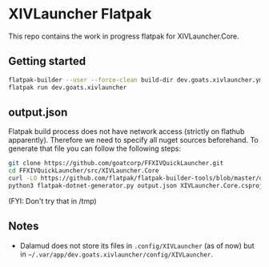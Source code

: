 # XIVLauncher Flatpak

This repo contains the work in progress flatpak for XIVLauncher.Core.

## Getting started
```bash
flatpak-builder --user --force-clean build-dir dev.goats.xivlauncher.yml --install
flatpak run dev.goats.xivlauncher
```

## output.json
Flatpak build process does not have network access (strictly on flathub apparently). Therefore we need to specify all nuget sources beforehand. To generate that file you can follow the following steps:
```bash
git clone https://github.com/goatcorp/FFXIVQuickLauncher.git
cd FFXIVQuickLauncher/src/XIVLauncher.Core
curl -LO https://github.com/flatpak/flatpak-builder-tools/blob/master/dotnet/flatpak-dotnet-generator.py
python3 flatpak-dotnet-generator.py output.json XIVLauncher.Core.csproj
```

(FYI: Don't try that in /tmp)

## Notes
* Dalamud does not store its files in `.config/XIVLauncher` (as of now) but in `~/.var/app/dev.goats.xivlauncher/config/XIVLauncher`.